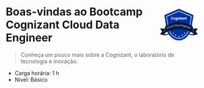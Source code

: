 <div width=100%>
    <img src="cognizant.png" width="20%" align="right">
<h1>Boas-vindas ao Bootcamp Cognizant Cloud Data Engineer</h1>
</div>

> Conheça um pouco mais sobre a Cognizant, o laboratório de tecnologia e inovação. 
* Carga horária: 1 h
* Nível: Básico